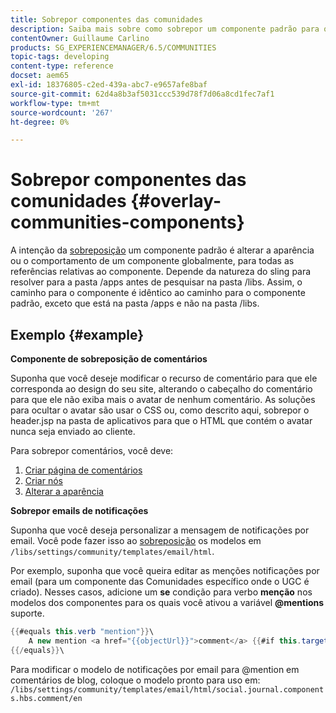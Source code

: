 ```yaml
---
title: Sobrepor componentes das comunidades
description: Saiba mais sobre como sobrepor um componente padrão para que você possa alterar a aparência ou o comportamento de um componente globalmente, para todas as referências relativas ao componente.
contentOwner: Guillaume Carlino
products: SG_EXPERIENCEMANAGER/6.5/COMMUNITIES
topic-tags: developing
content-type: reference
docset: aem65
exl-id: 18376805-c2ed-439a-abc7-e9657afe8baf
source-git-commit: 62d4a8b3af5031ccc539d78f7d06a8cd1fec7af1
workflow-type: tm+mt
source-wordcount: '267'
ht-degree: 0%

---
```


# Sobrepor componentes das comunidades {#overlay-communities-components}

A intenção da [sobreposição](/help/communities/client-customize.md#overlays) um componente padrão é alterar a aparência ou o comportamento de um componente globalmente, para todas as referências relativas ao componente. Depende da natureza do sling para resolver para a pasta /apps antes de pesquisar na pasta /libs. Assim, o caminho para o componente é idêntico ao caminho para o componente padrão, exceto que está na pasta /apps e não na pasta /libs.

## Exemplo {#example}

**Componente de sobreposição de comentários**

Suponha que você deseje modificar o recurso de comentário para que ele corresponda ao design do seu site, alterando o cabeçalho do comentário para que ele não exiba mais o avatar de nenhum comentário. As soluções para ocultar o avatar são usar o CSS ou, como descrito aqui, sobrepor o header.jsp na pasta de aplicativos para que o HTML que contém o avatar nunca seja enviado ao cliente.

Para sobrepor comentários, você deve:

1. [Criar página de comentários](/help/communities/overlay-create-comments-page.md)
1. [Criar nós](/help/communities/overlay-create-nodes.md)
1. [Alterar a aparência](/help/communities/overlay-alter-appearance.md)

**Sobrepor emails de notificações**

Suponha que você deseja personalizar a mensagem de notificações por email. Você pode fazer isso ao [sobreposição](/help/communities/client-customize.md#overlays) os modelos em `/libs/settings/community/templates/email/html`.

Por exemplo, suponha que você queira editar as menções notificações por email (para um componente das Comunidades específico onde o UGC é criado). Nesses casos, adicione um **se** condição para verbo **menção** nos modelos dos componentes para os quais você ativou a variável **@mentions** suporte.

```java
{{#equals this.verb "mention"}}\
    A new mention <a href="{{objectUrl}}">comment</a> {{#if this.target.properties.[jcr:title]}}to the article "{{{target.displayName}}}" {{/if}}was added by {{{user.name}}} on {{dateUtil this.published format="EEE, d MMM yyyy HH:mm:ss z"}}.\n \
{{/equals}}\
```

Para modificar o modelo de notificações por email para @mention em comentários de blog, coloque o modelo pronto para uso em: `/libs/settings/community/templates/email/html/social.journal.components.hbs.comment/en`
